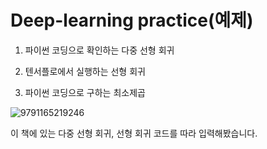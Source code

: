 # Deep-learning practice(예제)

1. 파이썬 코딩으로 확인하는 다중 선형 회귀

2. 텐서플로에서 실행하는 선형 회귀

3. 파이썬 코딩으로 구하는 최소제곱

![9791165219246](https://github.com/HeoHoJun/Deep-learning/assets/116245224/b0ef3fb3-4d36-4d66-a760-9546e1763398)

이 책에 있는 다중 선형 회귀, 선형 회귀 코드를 따라 입력해봤습니다.
